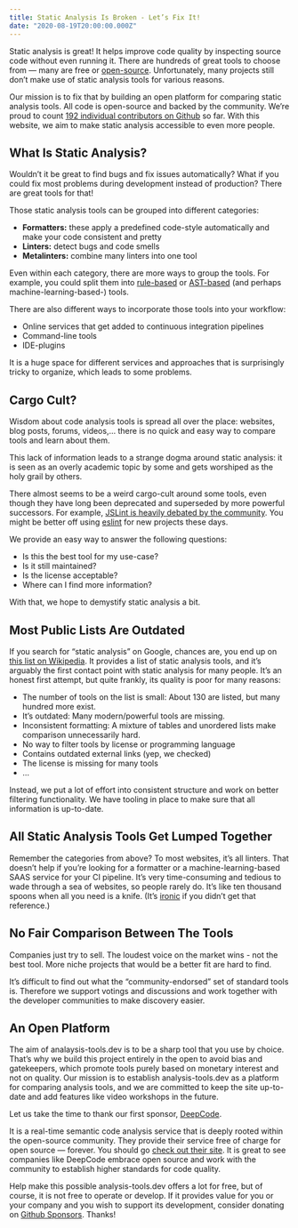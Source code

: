 ```yaml
---
title: Static Analysis Is Broken - Let’s Fix It!
date: "2020-08-19T20:00:00.000Z"
---
```


Static analysis is great! It helps improve code quality by inspecting source
code without even running it. There are hundreds of great tools to choose from —
many are free or [open-source](https://github.com/analysis-tools-dev). Unfortunately, many projects still don’t make use
of static analysis tools for various reasons.

Our mission is to fix that by building an open platform for comparing static
analysis tools. All code is open-source and backed by the community. We’re proud
to count [192 individual contributors on Github](https://github.com/analysis-tools-dev/static-analysis/graphs/contributors) so far. With this website, we aim
to make static analysis accessible to even more people.

## What Is Static Analysis?

Wouldn’t it be great to find bugs and fix issues automatically? What if you
could fix most problems during development instead of production? There are
great tools for that!

Those static analysis tools can be grouped into different categories:

- **Formatters:** these apply a predefined code-style automatically and make your
  code consistent and pretty
- **Linters:** detect bugs and code smells
- **Metalinters:** combine many linters into one tool

Even within each category, there are more ways to group the tools. For example,
you could split them into [rule-based](http://www.j-paine.org/students/lectures/lect3/node5.html) or [AST-based](https://en.wikipedia.org/wiki/Abstract_syntax_tree) (and perhaps
machine-learning-based-) tools.

There are also different ways to incorporate those tools into your workflow:

- Online services that get added to continuous integration pipelines
- Command-line tools
- IDE-plugins

It is a huge space for different services and approaches that is surprisingly
tricky to organize, which leads to some problems.

## Cargo Cult?

Wisdom about code analysis tools is spread all over the place: websites, blog
posts, forums, videos,… there is no quick and easy way to compare tools and
learn about them.

This lack of information leads to a strange dogma around static analysis: it is
seen as an overly academic topic by some and gets worshiped as the holy grail by
others.

There almost seems to be a weird cargo-cult around some tools, even though they
have long been deprecated and superseded by more powerful successors. For
example, [JSLint is heavily debated by the community](https://github.com/analysis-tools-dev/static-analysis/issues/223). You might be better off
using [eslint](https://analysis-tools.dev/tool/eslint) for new projects these days.

We provide an easy way to answer the following questions:

- Is this the best tool for my use-case?
- Is it still maintained?
- Is the license acceptable?
- Where can I find more information?

With that, we hope to demystify static analysis a bit.

## Most Public Lists Are Outdated

If you search for “static analysis” on Google, chances are, you end up on [this
list on Wikipedia](https://en.wikipedia.org/wiki/List_of_tools_for_static_code_analysis). It provides a list of static analysis tools, and it’s
arguably the first contact point with static analysis for many people. It’s an
honest first attempt, but quite frankly, its quality is poor for many reasons:

- The number of tools on the list is small: About 130 are listed, but many
  hundred more exist.
- It’s outdated: Many modern/powerful tools are missing.
- Inconsistent formatting: A mixture of tables and unordered lists make
  comparison unnecessarily hard.
- No way to filter tools by license or programming language
- Contains outdated external links (yep, we checked)
- The license is missing for many tools
- …

Instead, we put a lot of effort into consistent structure and work on better
filtering functionality. We have tooling in place to make sure that all
information is up-to-date.

## All Static Analysis Tools Get Lumped Together

Remember the categories from above? To most websites, it’s all linters. That
doesn’t help if you’re looking for a formatter or a machine-learning-based SAAS
service for your CI pipeline. It’s very time-consuming and tedious to wade
through a sea of websites, so people rarely do. It’s like ten thousand spoons
when all you need is a knife. (It’s [ironic](https://www.azlyrics.com/lyrics/alanismorissette/ironic.html) if you didn’t get that reference.)

## No Fair Comparison Between The Tools

Companies just try to sell. The loudest voice on the market wins - not the best
tool. More niche projects that would be a better fit are hard to find.

It’s difficult to find out what the “community-endorsed” set of standard tools
is. Therefore we support votings and discussions and work together with the
developer communities to make discovery easier.

## An Open Platform

The aim of analaysis-tools.dev is to be a sharp tool that you use by choice.
That’s why we build this project entirely in the open to avoid bias and
gatekeepers, which promote tools purely based on monetary interest and not on
quality. Our mission is to establish analysis-tools.dev as a platform for
comparing analysis tools, and we are committed to keep the site up-to-date and
add features like video workshops in the future.

Let us take the time to thank our first sponsor, [DeepCode](https://www.deepcode.ai/).

It is a real-time semantic code analysis service that is deeply rooted within
the open-source community. They provide their service free of charge for open
source — forever. You should go [check out their site](https://www.deepcode.ai/). It is great to see
companies like DeepCode embrace open source and work with the community to
establish higher standards for code quality.

Help make this possible analysis-tools.dev offers a lot for free, but of course,
it is not free to operate or develop. If it provides value for you or your
company and you wish to support its development, consider donating on [Github
Sponsors](https://github.com/sponsors/analysis-tools-dev/). Thanks!
